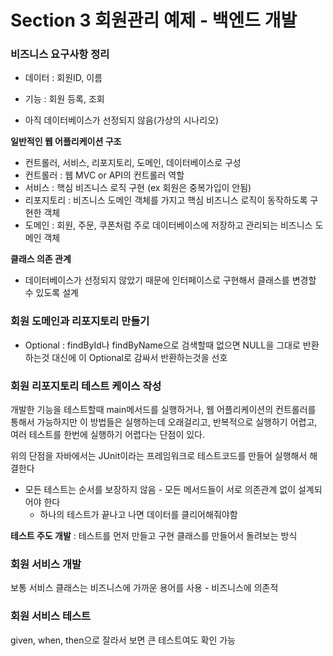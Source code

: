 # Section 3 회원관리 예제 - 백엔드 개발

### 비즈니스 요구사항 정리

- 데이터 : 회원ID, 이름
- 기능 : 회원 등록, 조회

- 아직 데이터베이스가 선정되지 않음(가상의 시나리오)

**일반적인 웹 어플리케이션 구조**

- 컨트롤러, 서비스, 리포지토리, 도메인, 데이터베이스로 구성
- 컨트롤러 : 웹 MVC or API의 컨트롤러 역할
- 서비스 : 핵심 비즈니스 로직 구현 (ex 회원은 중복가입이 안됨)
- 리포지토리 : 비즈니스 도메인 객체를 가지고 핵심 비즈니스 로직이 동작하도록 구현한 객체
- 도메인 : 회원, 주문, 쿠폰처럼 주로 데이터베이스에 저장하고 관리되는 비즈니스 도메인 객체

**클래스 의존 관계**

- 데이터베이스가 선정되지 않았기 때문에 인터페이스로 구현해서 클래스를 변경할 수 있도록 설계



### 회원 도메인과 리포지토리 만들기

- Optional : findById나 findByName으로 검색할때 없으면 NULL을 그대로 반환하는것 대신에 이 Optional로 감싸서 반환하는것을 선호 




### 회원 리포지토리 테스트 케이스 작성

개발한 기능을 테스트할때 main메서드를 실행하거나, 웹 어플리케이션의 컨트롤러를 통해서 가능하지만 이 방법들은 실행하는데 오래걸리고, 반복적으로 실행하기 어렵고, 여러 테스트를 한번에 실행하기 어렵다는 단점이 있다.

위의 단점을 자바에서는 JUnit이라는 프레임워크로 테스트코드를 만들어 실행해서 해결한다

- 모든 테스트는 순서를 보장하지 않음 - 모든 메서드들이 서로 의존관계 없이 설계되어야 한다
  - 하나의 테스트가 끝나고 나면 데이터를 클리어해줘야함

**테스트 주도 개발** : 테스트를 먼저 만들고 구현 클래스를 만들어서 돌려보는 방식




### 회원 서비스 개발

보통 서비스 클래스는 비즈니스에 가까운 용어를 사용 - 비즈니스에 의존적




### 회원 서비스 테스트

given, when, then으로 잘라서 보면 큰 테스트여도 확인 가능



